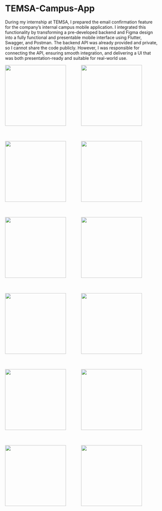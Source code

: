 # TEMSA-Campus-App
During my internship at TEMSA, I prepared the email confirmation feature for the company’s internal campus mobile application. I integrated this functionality by transforming a pre-developed backend and Figma design into a fully functional and presentable mobile interface using Flutter, Swagger, and Postman. The backend API was already provided and private, so I cannot share the code publicly. However, I was responsible for connecting the API, ensuring smooth integration, and delivering a UI that was both presentation-ready and suitable for real-world use.


<div style="display: flex; flex-wrap: wrap; gap: 50px;">
  <img src="https://github.com/user-attachments/assets/58edb7e4-de7a-43cc-83ff-3b4c915bf933" width="200">
  <img src="https://github.com/user-attachments/assets/dfefe8f2-a076-4cbb-acec-4b8a6c5b8d15" width="200">
  <img src="https://github.com/user-attachments/assets/0a9a600d-f3d5-4ba8-a012-d644ff31b32e" width="200">

  <img src="https://github.com/user-attachments/assets/42100d04-dd7c-423a-b70d-2fac46dcc073" width="200">
  <img src="https://github.com/user-attachments/assets/57c01ffc-adc8-4706-a8d2-8ea43a82d773" width="200">
  <img src="https://github.com/user-attachments/assets/d587ca37-b12e-470f-9dfc-e00b6a2a8be6" width="200">

  <img src="https://github.com/user-attachments/assets/c14a9aa9-38f6-4345-ba58-cd66acbbc6d5" width="200">
  <img src="https://github.com/user-attachments/assets/0278b015-a9b0-4ed5-af17-209719ee7b09" width="200">
  <img src="https://github.com/user-attachments/assets/4e9abdca-365d-4556-987a-08aa8842e4d8" width="200">

  <img src="https://github.com/user-attachments/assets/81537c26-021b-4fe6-8a04-37f97af04f33" width="200">
  <img src="https://github.com/user-attachments/assets/a01aef76-064c-4860-8fe0-0d00c45a89eb" width="200">
  <img src="https://github.com/user-attachments/assets/e380f4cc-0275-4f74-a90c-2702e39b6c5c" width="200">
</div>

